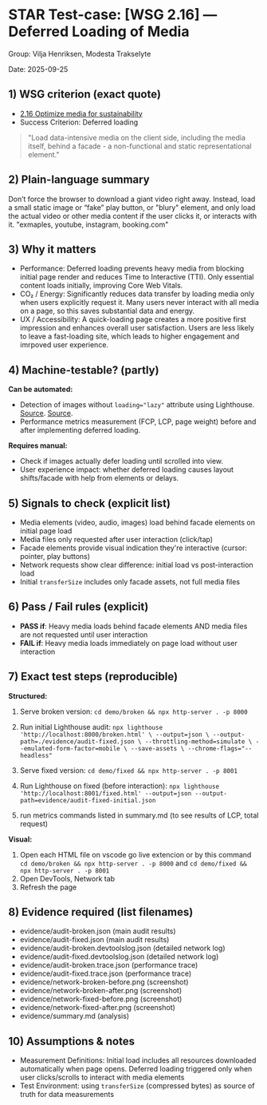 # STAR Test-case: [WSG 2.16] — Deferred Loading of Media

Group: Vilja Henriksen, Modesta Trakselyte

Date: 2025-09-25

## 1) WSG criterion (exact quote)
- [2.16 Optimize media for sustainability](https://w3c.github.io/sustainableweb-wsg/#optimize-media-for-sustainability)
- Success Criterion: Deferred loading
> "Load data-intensive media on the client side, including the media itself, behind a facade - a non-functional and static representational element."

## 2) Plain-language summary
Don’t force the browser to download a giant video right away. Instead, load a small static image or “fake” play button, or "blury" element, and only load the actual video or other media content if the user clicks it, or interacts with it. "exmaples, youtube, instagram, booking.com"

## 3) Why it matters
- Performance: Deferred loading prevents heavy media from blocking initial page render and reduces Time to Interactive (TTI). Only essential content loads initially, improving Core Web Vitals.
- CO₂ / Energy: Significantly reduces data transfer by loading media only when users explicitly request it. Many users never interact with all media on a page, so this saves substantial data and energy.
- UX / Accessibility: A quick-loading page creates a more positive first impression and enhances overall user satisfaction. Users are less likely to leave a fast-loading site, which leads to higher engagement and imrpoved user experience.


## 4) Machine-testable? (partly)
**Can be automated:**
- Detection of images without `loading="lazy"` attribute using Lighthouse. [Source](https://web.dev/articles/browser-level-image-lazy-loading). [Source](https://developer.mozilla.org/en-US/docs/Web/Performance/Guides/Lazy_loading#images_and_iframes).
- Performance metrics measurement (FCP, LCP, page weight) before and after implementing deferred loading.

**Requires manual:**
- Check if images actually defer loading until scrolled into view.
- User experience impact: whether deferred loading causes layout shifts/facade with help from elements or delays.

## 5) Signals to check (explicit list)
- Media elements (video, audio, images) load behind facade elements on initial page load
- Media files only requested after user interaction (click/tap)
- Facade elements provide visual indication they're interactive (cursor: pointer, play buttons)
- Network requests show clear difference: initial load vs post-interaction load
- Initial `transferSize` includes only facade assets, not full media files

## 6) Pass / Fail rules (explicit)
- **PASS if**: Heavy media loads behind facade elements AND media files are not requested until user interaction
- **FAIL if**: Heavy media loads immediately on page load without user interaction

## 7) Exact test steps (reproducible)
**Structured:**
1. Serve broken version: `cd demo/broken && npx http-server . -p 8000`
2. Run initial Lighthouse audit: `npx lighthouse 'http://localhost:8000/broken.html' \
--output=json \
--output-path=./evidence/audit-fixed.json \
--throttling-method=simulate \
--emulated-form-factor=mobile \
--save-assets \
--chrome-flags="--headless"`

3. Serve fixed version: `cd demo/fixed && npx http-server . -p 8001` 
4. Run Lighthouse on fixed (before interaction): `npx lighthouse 'http://localhost:8001/fixed.html' --output=json --output-path=evidence/audit-fixed-initial.json`
5. run metrics commands listed in summary.md (to see results of LCP, total request)

**Visual:**
1. Open each HTML file on vscode go live extencion or by this command `cd demo/broken && npx http-server . -p 8000` and `cd demo/fixed && npx http-server . -p 8001` 
2. Open DevTools, Network tab
3. Refresh the page


## 8) Evidence required (list filenames)
- evidence/audit-broken.json (main audit results)
- evidence/audit-fixed.json (main audit results)
- evidence/audit-broken.devtoolslog.json (detailed network log)
- evidence/audit-fixed.devtoolslog.json (detailed network log)
- evidence/audit-broken.trace.json (performance trace)
- evidence/audit-fixed.trace.json (performance trace)
- evidence/network-broken-before.png (screenshot)
- evidence/network-broken-after.png (screenshot)
- evidence/network-fixed-before.png (screenshot)
- evidence/network-fixed-after.png (screenshot)
- evidence/summary.md (analysis)


## 10) Assumptions & notes
- Measurement Definitions: Initial load includes all resources downloaded automatically when page opens. Deferred loading triggered only when user clicks/scrolls to interact with media elements
- Test Environment: using `transferSize` (compressed bytes) as source of truth for data measurements
